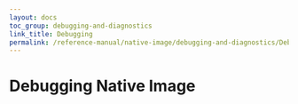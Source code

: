 ```yaml
---
layout: docs
toc_group: debugging-and-diagnostics
link_title: Debugging
permalink: /reference-manual/native-image/debugging-and-diagnostics/Debugging/
---
```


# Debugging Native Image